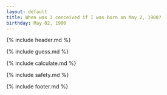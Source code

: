 ```yaml
---
layout: default
title: When was I conceived if I was born on May 2, 1900?
birthday: May 02, 1900
---
```


{% include header.md %}

{% include guess.md %}

{% include calculate.md %}

{% include safety.md %}

{% include footer.md %}



